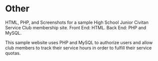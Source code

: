 # Other

HTML, PHP, and Screenshots for a sample High School Junior Civitan Service Club membership site.
Front End: HTML.
Back End: PHP and MySQL.

This sample website uses PHP and MySQL to authorize users and allow club members to track their service hours in order to fulfill their
service quotas. 
